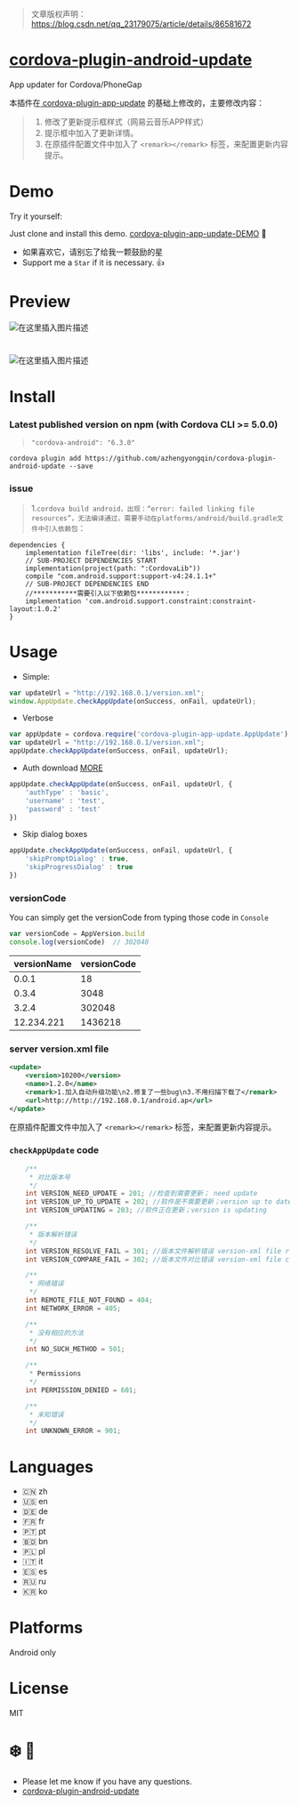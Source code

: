 > 文章版权声明：https://blog.csdn.net/qq_23179075/article/details/86581672

# [cordova-plugin-android-update](https://github.com/azhengyongqin/cordova-plugin-android-update)

App updater for Cordova/PhoneGap

本插件在[ cordova-plugin-app-update](https://github.com/vaenow/cordova-plugin-app-update) 的基础上修改的，主要修改内容：
> 1. 修改了更新提示框样式（网易云音乐APP样式）
> 2. 提示框中加入了更新详情。
> 3. 在原插件配置文件中加入了 `<remark></remark>` 标签，来配置更新内容提示。

# Demo
Try it yourself:

Just clone and install this demo. [cordova-plugin-app-update-DEMO](https://github.com/vaenow/cordova-plugin-app-update-demo) :tada:

 * 如果喜欢它，请别忘了给我一颗鼓励的星
 * Support me a `Star` if it is necessary.  :+1:

# Preview
![在这里插入图片描述](https://img-blog.csdnimg.cn/20190121181415373.png?x-oss-process=image/watermark,type_ZmFuZ3poZW5naGVpdGk,shadow_10,text_aHR0cHM6Ly9ibG9nLmNzZG4ubmV0L3FxXzIzMTc5MDc1,size_16,color_FFFFFF,t_70)

# 

![在这里插入图片描述](https://img-blog.csdnimg.cn/2019012118143088.png?x-oss-process=image/watermark,type_ZmFuZ3poZW5naGVpdGk,shadow_10,text_aHR0cHM6Ly9ibG9nLmNzZG4ubmV0L3FxXzIzMTc5MDc1,size_16,color_FFFFFF,t_70)

# Install

### Latest published version on npm (with Cordova CLI >= 5.0.0) 

> `"cordova-android": "6.3.0"`

`cordova plugin add https://github.com/azhengyongqin/cordova-plugin-android-update --save`

### issue
> 1.`cordova build android，出现：“error: failed linking file resources”，无法编译通过，需要手动在platforms/android/build.gradle文件中引入依赖包`：
```
dependencies {
    implementation fileTree(dir: 'libs', include: '*.jar')
    // SUB-PROJECT DEPENDENCIES START
    implementation(project(path: ":CordovaLib"))
    compile "com.android.support:support-v4:24.1.1+"
    // SUB-PROJECT DEPENDENCIES END
    //***********需要引入以下依赖包************：
    implementation 'com.android.support.constraint:constraint-layout:1.0.2'
}
```

# Usage

- Simple:
```js
var updateUrl = "http://192.168.0.1/version.xml";
window.AppUpdate.checkAppUpdate(onSuccess, onFail, updateUrl);
```

- Verbose
```js
var appUpdate = cordova.require('cordova-plugin-app-update.AppUpdate');
var updateUrl = "http://192.168.0.1/version.xml";
appUpdate.checkAppUpdate(onSuccess, onFail, updateUrl);
```

- Auth download  [MORE](https://github.com/vaenow/cordova-plugin-app-update/pull/62)
```js
appUpdate.checkAppUpdate(onSuccess, onFail, updateUrl, {
    'authType' : 'basic',
    'username' : 'test',
    'password' : 'test'
})
```

- Skip dialog boxes
```js
appUpdate.checkAppUpdate(onSuccess, onFail, updateUrl, {
    'skipPromptDialog' : true,
    'skipProgressDialog' : true
})
```

### versionCode

You can simply get the versionCode from typing those code in `Console`

```js
var versionCode = AppVersion.build
console.log(versionCode)  // 302048
```


versionName | versionCode
------- | ----------------
0.0.1  | 18
0.3.4  | 3048  
3.2.4   | 302048
12.234.221  | 1436218

### server version.xml file

```xml
<update>
    <version>10200</version>
    <name>1.2.0</name>
    <remark>1.加入自动升级功能\n2.修复了一些bug\n3.不用扫描下载了</remark>
    <url>http://http://192.168.0.1/android.ap</url>
</update>
```

在原插件配置文件中加入了 `<remark></remark>` 标签，来配置更新内容提示。

### `checkAppUpdate` code

```java
    /**
     * 对比版本号
     */
    int VERSION_NEED_UPDATE = 201; //检查到需要更新； need update
    int VERSION_UP_TO_UPDATE = 202; //软件是不需要更新；version up to date
    int VERSION_UPDATING = 203; //软件正在更新；version is updating

    /**
     * 版本解析错误
     */
    int VERSION_RESOLVE_FAIL = 301; //版本文件解析错误 version-xml file resolve fail
    int VERSION_COMPARE_FAIL = 302; //版本文件对比错误 version-xml file compare fail

    /**
     * 网络错误
     */
    int REMOTE_FILE_NOT_FOUND = 404;
    int NETWORK_ERROR = 405;

    /**
     * 没有相应的方法
     */
    int NO_SUCH_METHOD = 501;

    /**
     * Permissions
     */
    int PERMISSION_DENIED = 601;

    /**
     * 未知错误
     */
    int UNKNOWN_ERROR = 901;
```
# Languages
* 🇨🇳 zh
* 🇺🇸 en 
* 🇩🇪 de 
* 🇫🇷 fr 
* 🇵🇹 pt 
* 🇧🇩 bn 
* 🇵🇱 pl 
* 🇮🇹 it 
* 🇪🇸 es
* 🇷🇺 ru
* 🇰🇷 ko

# Platforms
Android only

# License
MIT

# :snowflake: :beers:

* Please let me know if you have any questions.
* [cordova-plugin-android-update](https://github.com/azhengyongqin/cordova-plugin-android-update)


